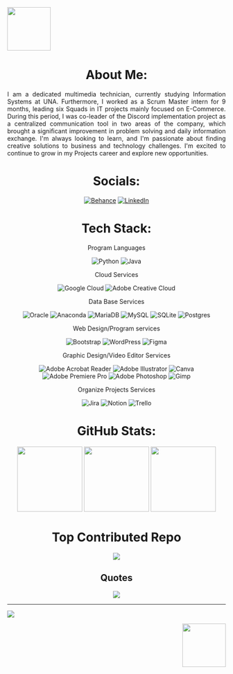 
<img align=center src="https://media3.giphy.com/media/v1.Y2lkPTc5MGI3NjExemtjaGI5eG5xc3Jua3pzN3Y0M2lqNHE1ZGFucTk1cGUzcGFhZWJqYSZlcD12MV9pbnRlcm5hbF9naWZfYnlfaWQmY3Q9cw/uVsU9lfPSWPBV8yhzi/giphy.gif" width="100" height="100">

 
<h1 align="center"> About Me:</h1> 

<div align=justify>
 I am a dedicated multimedia technician, currently studying Information Systems at UNA. Furthermore, I worked as a Scrum Master intern for 9 months, leading six Squads in IT projects mainly focused on E-Commerce. During this period, I was co-leader of the Discord implementation project as a centralized communication tool in two areas of the company, which brought a significant improvement in problem   solving and daily information exchange. I'm always looking to learn, and I'm passionate about finding creative solutions to business and technology challenges. I'm excited to continue to grow in my Projects career and explore new opportunities.
</div>

<div align=center>
 <h1> Socials:</h1>
  
  [![Behance](https://img.shields.io/badge/Behance-1769ff?logo=behance&logoColor=white)](https://behance.net/https://www.behance.net/LuanaAMS) 
  [![LinkedIn](https://img.shields.io/badge/LinkedIn-%230077B5.svg?logo=linkedin&logoColor=white)](https://linkedin.com/in/https://www.linkedin.com/in/luana-ams/) 
 
 <h1> Tech Stack:</h1>
 
 Program Languages
 
  ![Python](https://img.shields.io/badge/python-3670A0?style=flat&logo=python&logoColor=ffdd54) ![Java](https://img.shields.io/badge/java-%23ED8B00.svg?style=flat&logo=openjdk&logoColor=white)  
 
 Cloud Services
  
  ![Google Cloud](https://img.shields.io/badge/GoogleCloud-%234285F4.svg?style=flat&logo=google-cloud&logoColor=white) ![Adobe Creative Cloud](https://img.shields.io/badge/Adobe%20Creative%20Cloud-DA1F26.svg?style=flat&logo=Adobe%20Creative%20Cloud&logoColor=white)
 
 Data Base Services
   
  ![Oracle](https://img.shields.io/badge/Oracle-F80000?style=flat&logo=oracle&logoColor=white) ![Anaconda](https://img.shields.io/badge/Anaconda-%2344A833.svg?style=flat&logo=anaconda&logoColor=white) ![MariaDB](https://img.shields.io/badge/MariaDB-003545?style=flat&logo=mariadb&logoColor=white) ![MySQL](https://img.shields.io/badge/mysql-%2300000f.svg?style=flat&logo=mysql&logoColor=white) 
  ![SQLite](https://img.shields.io/badge/sqlite-%2307405e.svg?style=flat&logo=sqlite&logoColor=white) ![Postgres](https://img.shields.io/badge/postgres-%23316192.svg?style=flat&logo=postgresql&logoColor=white)
 
 Web Design/Program services
 
  ![Bootstrap](https://img.shields.io/badge/bootstrap-%238511FA.svg?style=flat&logo=bootstrap&logoColor=white) ![WordPress](https://img.shields.io/badge/WordPress-%23117AC9.svg?style=flat&logo=WordPress&logoColor=white) ![Figma](https://img.shields.io/badge/figma-%23F24E1E.svg?style=flat&logo=figma&logoColor=white)
 
 Graphic Design/Video Editor Services
 
  ![Adobe Acrobat Reader](https://img.shields.io/badge/Adobe%20Acrobat%20Reader-EC1C24.svg?style=flat&logo=Adobe%20Acrobat%20Reader&logoColor=white)  ![Adobe Illustrator](https://img.shields.io/badge/adobe%20illustrator-%23FF9A00.svg?style=flat&logo=adobe%20illustrator&logoColor=white) ![Canva](https://img.shields.io/badge/Canva-%2300C4CC.svg?style=flat&logo=Canva&logoColor=white) 
  ![Adobe Premiere Pro](https://img.shields.io/badge/Adobe%20Premiere%20Pro-9999FF.svg?style=flat&logo=Adobe%20Premiere%20Pro&logoColor=white) ![Adobe Photoshop](https://img.shields.io/badge/adobe%20photoshop-%2331A8FF.svg?style=flat&logo=adobe%20photoshop&logoColor=white)  ![Gimp](https://img.shields.io/badge/Gimp-657D8B?style=flat&logo=gimp&logoColor=FFFFFF)
 
 Organize Projects Services
 
  ![Jira](https://img.shields.io/badge/jira-%230A0FFF.svg?style=flat&logo=jira&logoColor=white) ![Notion](https://img.shields.io/badge/Notion-%23000000.svg?style=flat&logo=notion&logoColor=white) ![Trello](https://img.shields.io/badge/Trello-%23026AA7.svg?style=flat&logo=Trello&logoColor=white)
 
 
 <h1> GitHub Stats:</h1>

  <img height=150 src="https://github-readme-stats.vercel.app/api?username=LuanaAMS&theme=dark&hide_border=false&include_all_commits=false&count_private=false">
  <img height=150 src="https://github-readme-streak-stats.herokuapp.com/?user=LuanaAMS&theme=dark&hide_border=false">
  <img height=150 src="https://github-readme-stats.vercel.app/api/top-langs/?username=LuanaAMS&theme=dark&hide_border=false&include_all_commits=false&count_private=false&layout=compact">
 
 
 <h1> Top Contributed Repo</h1>
 
  ![](https://github-contributor-stats.vercel.app/api?username=LuanaAMS&limit=5&theme=tokyonight&combine_all_yearly_contributions=true)
 
 
 <h2> Quotes</h1>
 
  ![](https://quotes-github-readme.vercel.app/api?type=vetical&theme=tokyonight)
</div>

---
[![](https://visitcount.itsvg.in/api?id=lulunaw&icon=8&color=1)](https://visitcount.itsvg.in)


<img align='right' src="https://media3.giphy.com/media/v1.Y2lkPTc5MGI3NjExemtjaGI5eG5xc3Jua3pzN3Y0M2lqNHE1ZGFucTk1cGUzcGFhZWJqYSZlcD12MV9pbnRlcm5hbF9naWZfYnlfaWQmY3Q9cw/uVsU9lfPSWPBV8yhzi/giphy.gif" width="100" height="100">

<!-- Proudly created with GPRM ( https://gprm.itsvg.in ) -->
